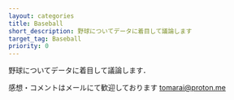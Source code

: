 ```yaml
---
layout: categories
title: Baseball
short_description: 野球についてデータに着目して議論します
target_tag: Baseball
priority: 0
---
```


野球についてデータに着目して議論します．

感想・コメントはメールにて歓迎しております [tomarai@proton.me](mailto:tomarai@proton.me)
